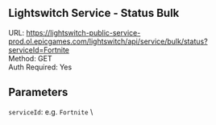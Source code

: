## Lightswitch Service - Status Bulk

URL: https://lightswitch-public-service-prod.ol.epicgames.com/lightswitch/api/service/bulk/status?serviceId=Fortnite \
Method: GET \
Auth Required: Yes

## Parameters

`serviceId`: e.g. `Fortnite` \